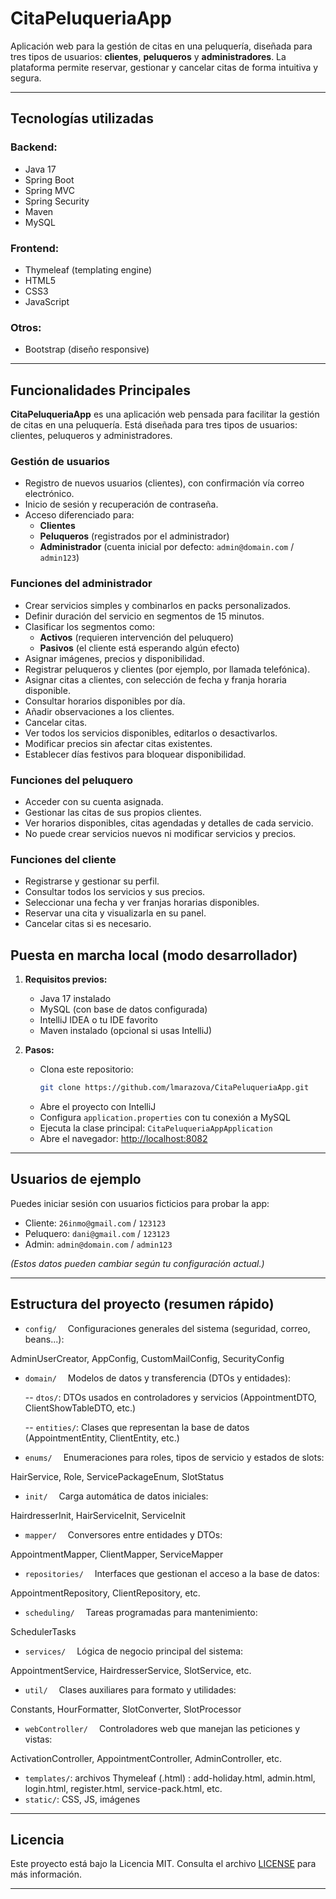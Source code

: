 # CitaPeluqueriaApp

Aplicación web para la gestión de citas en una peluquería, diseñada para tres tipos de usuarios: **clientes**, **peluqueros** y **administradores**. La plataforma permite reservar, gestionar y cancelar citas de forma intuitiva y segura.

---

##  Tecnologías utilizadas

### Backend:
- Java 17
- Spring Boot
- Spring MVC
- Spring Security
- Maven
- MySQL

### Frontend:
- Thymeleaf (templating engine)
- HTML5
- CSS3
- JavaScript

### Otros:
- Bootstrap (diseño responsive)

---

##  Funcionalidades Principales

**CitaPeluqueriaApp** es una aplicación web pensada para facilitar la gestión de citas en una peluquería. Está diseñada para tres tipos de usuarios: clientes, peluqueros y administradores.

###  Gestión de usuarios
- Registro de nuevos usuarios (clientes), con confirmación vía correo electrónico.
- Inicio de sesión y recuperación de contraseña.
- Acceso diferenciado para:
   - **Clientes**
   - **Peluqueros** (registrados por el administrador)
   - **Administrador** (cuenta inicial por defecto: `admin@domain.com` / `admin123`)

###  Funciones del administrador
- Crear servicios simples y combinarlos en packs personalizados.
- Definir duración del servicio en segmentos de 15 minutos.
- Clasificar los segmentos como:
   - **Activos** (requieren intervención del peluquero)
   - **Pasivos** (el cliente está esperando algún efecto)
- Asignar imágenes, precios y disponibilidad.
- Registrar peluqueros y clientes (por ejemplo, por llamada telefónica).
- Asignar citas a clientes, con selección de fecha y franja horaria disponible.
- Consultar horarios disponibles por día.
- Añadir observaciones a los clientes.
- Cancelar citas.
- Ver todos los servicios disponibles, editarlos o desactivarlos.
- Modificar precios sin afectar citas existentes.
- Establecer días festivos para bloquear disponibilidad.

###  Funciones del peluquero
- Acceder con su cuenta asignada.
- Gestionar las citas de sus propios clientes.
- Ver horarios disponibles, citas agendadas y detalles de cada servicio.
- No puede crear servicios nuevos ni modificar servicios y precios.

###  Funciones del cliente
- Registrarse y gestionar su perfil.
- Consultar todos los servicios y sus precios.
- Seleccionar una fecha y ver franjas horarias disponibles.
- Reservar una cita y visualizarla en su panel.
- Cancelar citas si es necesario.


##  Puesta en marcha local (modo desarrollador)

1. **Requisitos previos:**
    - Java 17 instalado
    - MySQL (con base de datos configurada)
    - IntelliJ IDEA o tu IDE favorito
    - Maven instalado (opcional si usas IntelliJ)

2. **Pasos:**
    - Clona este repositorio:
      ```bash
      git clone https://github.com/lmarazova/CitaPeluqueriaApp.git
      ```
    - Abre el proyecto con IntelliJ
    - Configura `application.properties` con tu conexión a MySQL
    - Ejecuta la clase principal: `CitaPeluqueriaAppApplication`
    - Abre el navegador: [http://localhost:8082](http://localhost:8082)

---

##  Usuarios de ejemplo

Puedes iniciar sesión con usuarios ficticios para probar la app:

- Cliente: `26inmo@gmail.com` / `123123`
- Peluquero: `dani@gmail.com` / `123123`
- Admin: `admin@domain.com` / `admin123`

*(Estos datos pueden cambiar según tu configuración actual.)*

---

##  Estructura del proyecto (resumen rápido)

- `config/`
 Configuraciones generales del sistema (seguridad, correo, beans...):

AdminUserCreator, AppConfig, CustomMailConfig, SecurityConfig

- `domain/`
 Modelos de datos y transferencia (DTOs y entidades):

   -- `dtos/`: DTOs usados en controladores y servicios (AppointmentDTO, ClientShowTableDTO, etc.)
    
   -- `entities/`: Clases que representan la base de datos (AppointmentEntity, ClientEntity, etc.)

- `enums/`
 Enumeraciones para roles, tipos de servicio y estados de slots:

HairService, Role, ServicePackageEnum, SlotStatus

- `init/`
 Carga automática de datos iniciales:

HairdresserInit, HairServiceInit, ServiceInit

- `mapper/`
 Conversores entre entidades y DTOs:

AppointmentMapper, ClientMapper, ServiceMapper

- `repositories/`
 Interfaces que gestionan el acceso a la base de datos:

AppointmentRepository, ClientRepository, etc.

- `scheduling/`
 Tareas programadas para mantenimiento:

SchedulerTasks

- `services/`
 Lógica de negocio principal del sistema:

AppointmentService, HairdresserService, SlotService, etc.

- `util/`
 Clases auxiliares para formato y utilidades:

Constants, HourFormatter, SlotConverter, SlotProcessor

- `webController/`
 Controladores web que manejan las peticiones y vistas:

ActivationController, AppointmentController, AdminController, etc.

- `templates/`: archivos Thymeleaf (.html) : add-holiday.html, admin.html, login.html, register.html, service-pack.html, etc.
- `static/`: CSS, JS, imágenes

---

## Licencia

Este proyecto está bajo la Licencia MIT. Consulta el archivo [LICENSE](LICENSE) para más información.

---
